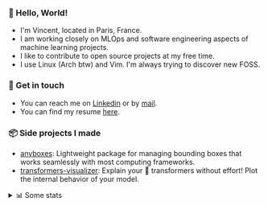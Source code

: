 ### 👋 Hello, World!

- I'm Vincent, located in Paris, France.
- I am working closely on MLOps and software engineering aspects of machine learning projects.
- I like to contribute to open source projects at my free time.
- I use Linux (Arch btw) and Vim. I'm always trying to discover new FOSS.

### 🔗 Get in touch

- You can reach me on [Linkedin](https://www.linkedin.com/in/vincent-duchauffour-3a9641155/) or by [mail](mailto:vincent.duchauffour@proton.me).
- You can find my resume [here](https://raw.githubusercontent.com/VDuchauffour/resume/main/resume.pdf).

### 📦 Side projects I made

- [anyboxes](https://github.com/VDuchauffour/anyboxes): Lightweight package for managing bounding boxes that works seamlessly with most computing frameworks.
- [transformers-visualizer](https://github.com/VDuchauffour/transformers-visualizer): Explain your 🤗 transformers without effort! Plot the internal behavior of your model. 

<details><summary>📊 Some stats</summary>  
  
<p align="center">
  <img alt="VDuchauffour's github stats" src="https://github-readme-stats.vercel.app/api?username=VDuchauffour&include_all_commits=true&show_icons=true&theme=react"/>
  <br />
  <img alt="VDuchauffour's streak stats" src="https://streak-stats.demolab.com?user=VDuchauffour&theme=react"/>
  <br />
  <img alt="VDuchauffour's language stats" src="https://github-readme-stats.vercel.app/api/top-langs/?username=VDuchauffour&count_private=true&include_all_commits=true&show_icons=true&layout=compact&theme=react"/>
  <!--   <br />
  <img alt="VDuchauffour's Wakatime stats" src="https://github-readme-stats.vercel.app/api/wakatime?username=VDuchauffour&theme=react"/> -->
</p>

#### 🧭 Wakatime stats
<!--START_SECTION:waka-->
![Code Time](http://img.shields.io/badge/Code%20Time-2%2C020%20hrs%2034%20mins-blue)

![Lines of code](https://img.shields.io/badge/From%20Hello%20World%20I%27ve%20Written-4.8%20million%20lines%20of%20code-blue)

**🐱 My GitHub Data** 

> 📦 981.7 kB Used in GitHub's Storage 
 > 
> 🏆 712 Contributions in the Year 2024
 > 
> 🚫 Not Opted to Hire
 > 
> 📜 9 Public Repositories 
 > 
> 🔑 2 Private Repositories 
 > 
**I'm an Early 🐤** 

```text
🌞 Morning                473 commits         ██░░░░░░░░░░░░░░░░░░░░░░░   08.88 % 
🌆 Daytime                3011 commits        ██████████████░░░░░░░░░░░   56.56 % 
🌃 Evening                1446 commits        ███████░░░░░░░░░░░░░░░░░░   27.16 % 
🌙 Night                  394 commits         ██░░░░░░░░░░░░░░░░░░░░░░░   07.40 % 
```
📅 **I'm Most Productive on Monday** 

```text
Monday                   1100 commits        █████░░░░░░░░░░░░░░░░░░░░   20.66 % 
Tuesday                  1015 commits        █████░░░░░░░░░░░░░░░░░░░░   19.06 % 
Wednesday                920 commits         ████░░░░░░░░░░░░░░░░░░░░░   17.28 % 
Thursday                 1061 commits        █████░░░░░░░░░░░░░░░░░░░░   19.93 % 
Friday                   830 commits         ████░░░░░░░░░░░░░░░░░░░░░   15.59 % 
Saturday                 103 commits         ░░░░░░░░░░░░░░░░░░░░░░░░░   01.93 % 
Sunday                   295 commits         █░░░░░░░░░░░░░░░░░░░░░░░░   05.54 % 
```


📊 **This Week I Spent My Time On** 

```text
💬 Programming Languages: 
Python                   16 hrs 31 mins      █████████████████████░░░░   85.90 % 
YAML                     59 mins             █░░░░░░░░░░░░░░░░░░░░░░░░   05.14 % 
JSON                     22 mins             ░░░░░░░░░░░░░░░░░░░░░░░░░   01.92 % 
Bash                     19 mins             ░░░░░░░░░░░░░░░░░░░░░░░░░   01.71 % 
TOML                     19 mins             ░░░░░░░░░░░░░░░░░░░░░░░░░   01.67 % 
```


 Last Updated on 18/07/2024 00:41:38 UTC
<!--END_SECTION:waka-->
</details>
